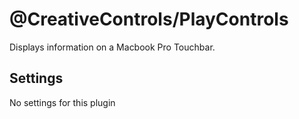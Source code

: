 # @CreativeControls/PlayControls
Displays information on a Macbook Pro Touchbar.

## Settings
No settings for this plugin
